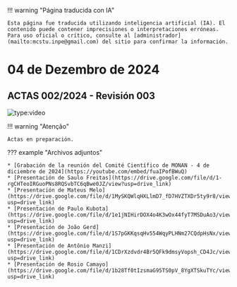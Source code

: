 
!!! warning "Página traducida con IA"

    Esta página fue traducida utilizando inteligencia artificial (IA). El contenido puede contener imprecisiones o interpretaciones erróneas. Para uso oficial o crítico, consulte al [administrador](mailto:mcstu.inpe@gmail.com) del sitio para confirmar la información.


# 04 de Dezembro de 2024



## ACTAS 002/2024 - Revisión 003



![type:video](https://youtube.com/embed/fuaIPofBWuQ)

!!! warning "Atenção"

    Actas en preparación.

??? example "Archivos adjuntos"

    * [Grabación de la reunión del Comité Científico de MONAN - 4 de diciembre de 2024](https://youtube.com/embed/fuaIPofBWuQ)
    * [Presentación de Saulo Freitas](https://drive.google.com/file/d/1-rgCHTeoIRGuoPNs8RQSvbTC6qBwe0JZ/view?usp=drive_link)
    * [Presentación de Mateus Melo](https://drive.google.com/file/d/1MySKQWlqHXLlmD7_fD7HVZTXDr5ty9r8/view?usp=drive_link)
    * [Presentación de Paulo Kubota](https://drive.google.com/file/d/1e1jNIHirDOX4o4K3wOx44fyT7MSDuAo3/view?usp=drive_link)
    * [Presentación de João Gerd](https://drive.google.com/file/d/1S7pGKKqsqHv554WqyPLHNm27CQdpHsNx/view?usp=drive_link)
    * [Presentación de Antônio Manzi](https://drive.google.com/file/d/1CDrXzdvdr4Br5QFk9dmsyVopsh_CD4Jc/view?usp=drive_link)
    * [Presentación de Rosio Camayo](https://drive.google.com/file/d/1b28Tf0tIzsmaG95TS0pV_8YgXTSkuTYc/view?usp=drive_link)
